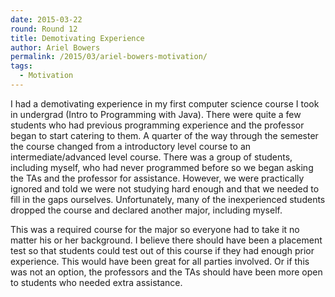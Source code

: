 ```yaml
---
date: 2015-03-22
round: Round 12
title: Demotivating Experience 
author: Ariel Bowers
permalink: /2015/03/ariel-bowers-motivation/
tags:
  - Motivation
---
```


I had a demotivating experience in my first computer science course I
took in undergrad (Intro to Programming with Java).  There were quite
a few students who had previous programming experience and the
professor began to start catering to them.  A quarter of the way
through the semester the course changed from a introductory level
course to an intermediate/advanced level course.  There was a group of
students, including myself, who had never programmed before so we
began asking the TAs and the professor for assistance.  However, we
were practically ignored and told we were not studying hard enough and
that we needed to fill in the gaps ourselves.  Unfortunately, many of
the inexperienced students dropped the course and declared another
major, including myself.

This was a required course for the major so everyone had to take it no
matter his or her background.  I believe there should have been a
placement test so that students could test out of this course if they
had enough prior experience.  This would have been great for all
parties involved.  Or if this was not an option, the professors and
the TAs should have been more open to students who needed extra
assistance.
